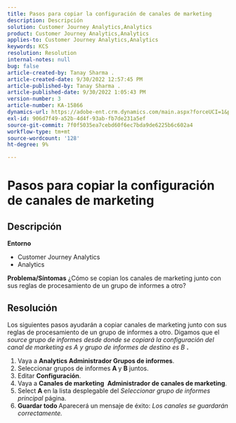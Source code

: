```yaml
---
title: Pasos para copiar la configuración de canales de marketing
description: Descripción
solution: Customer Journey Analytics,Analytics
product: Customer Journey Analytics,Analytics
applies-to: Customer Journey Analytics,Analytics
keywords: KCS
resolution: Resolution
internal-notes: null
bug: false
article-created-by: Tanay Sharma .
article-created-date: 9/30/2022 12:57:45 PM
article-published-by: Tanay Sharma .
article-published-date: 9/30/2022 1:05:43 PM
version-number: 3
article-number: KA-15866
dynamics-url: https://adobe-ent.crm.dynamics.com/main.aspx?forceUCI=1&pagetype=entityrecord&etn=knowledgearticle&id=bab66c76-bf40-ed11-9db1-0022480868ff
exl-id: 906d7f49-a52b-4d4f-93ab-fb7de231a5ef
source-git-commit: 7f0f5035ea7cebd60f6ec7bda9de6225b6c602a4
workflow-type: tm+mt
source-wordcount: '128'
ht-degree: 9%

---
```


# Pasos para copiar la configuración de canales de marketing

## Descripción

<b>Entorno</b>
- Customer Journey Analytics
- Analytics



<b>Problema/Síntomas</b>
¿Cómo se copian los canales de marketing junto con sus reglas de procesamiento de un grupo de informes a otro?


## Resolución


Los siguientes pasos ayudarán a copiar canales de marketing junto con sus reglas de procesamiento de un grupo de informes a otro. Digamos que el *source<b> </b>grupo de informes *desde donde se copiará la configuración del canal de marketing es* A *y* grupo de informes de destino *es* B <b>*.</b>

1. Vaya a <b>Analytics </b> <b>Administrador </b> <b>Grupos de informes</b>.
2. Seleccionar grupos de informes <b>A </b>y <b>B</b> juntos.
3. Editar <b>Configuración</b>.
4. Vaya a <b>Canales de marketing </b> <b>Administrador de canales de marketing</b>.
5. Select <b>A </b>en la lista desplegable del *Seleccionar grupo de informes principal* página.
6. <b>Guardar todo </b> Aparecerá un mensaje de éxito: *Los canales se guardarán correctamente.*
